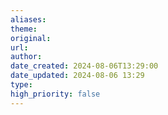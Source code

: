 ```yaml
---
aliases: 
theme: 
original: 
url: 
author: 
date_created: 2024-08-06T13:29:00
date_updated: 2024-08-06 13:29
type: 
high_priority: false
---
```

```

```